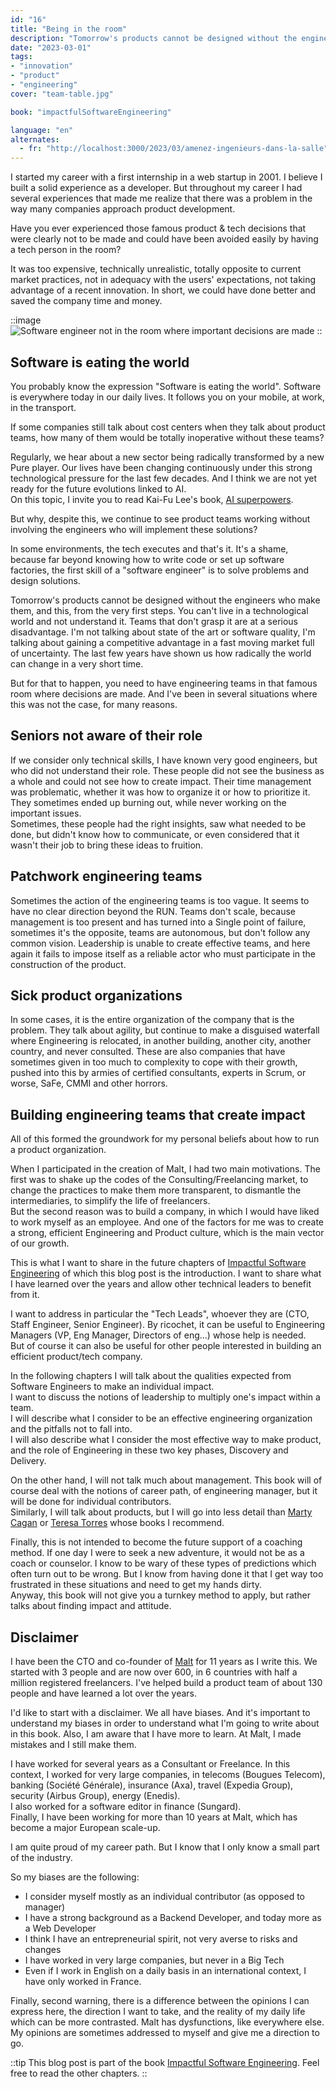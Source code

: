 ```yaml
---
id: "16"
title: "Being in the room"
description: "Tomorrow's products cannot be designed without the engineers who make them, right from the start. You can't live in a technological world and not understand it."
date: "2023-03-01"
tags:
- "innovation"
- "product"
- "engineering"
cover: "team-table.jpg"

book: "impactfulSoftwareEngineering"

language: "en"
alternates:
  - fr: "http://localhost:3000/2023/03/amenez-ingenieurs-dans-la-salle"
---
```


I started my career with a first internship in a web startup in 2001. I believe I built a solid experience as a developer. But throughout my career I had several experiences that made me realize that there was a problem in the way many companies approach product development.

Have you ever experienced those famous product & tech decisions that were clearly not to be made and could have been avoided easily by having a tech person in the room?

It was too expensive, technically unrealistic, totally opposite to current market practices, not in adequacy with the users' expectations, not taking advantage of a recent innovation. In short, we could have done better and saved the company time and money.

::image
![Software engineer not in the room where important decisions are made](/images/not-in-the-room.jpg)
::

## Software is eating the world

You probably know the expression "Software is eating the world". Software is everywhere today in our daily lives. It follows you on your mobile, at work, in the transport.

If some companies still talk about cost centers when they talk about product teams, how many of them would be totally inoperative without these teams?

Regularly, we hear about a new sector being radically transformed by a new Pure player. Our lives have been changing continuously under this strong technological pressure for the last few decades. And I think we are not yet ready for the future evolutions linked to AI.  
On this topic, I invite you to read Kai-Fu Lee's book, [AI superpowers](https://www.aisuperpowers.com/).

But why, despite this, we continue to see product teams working without involving the engineers who will implement these solutions?

In some environments, the tech executes and that's it. It's a shame, because far beyond knowing how to write code or set up software factories, the first skill of a "software engineer" is to solve problems and design solutions.

Tomorrow's products cannot be designed without the engineers who make them, and this, from the very first steps. You can't live in a technological world and not understand it. Teams that don't grasp it are at a serious disadvantage. I'm not talking about state of the art or software quality, I'm talking about gaining a competitive advantage in a fast moving market full of uncertainty. The last few years have shown us how radically the world can change in a very short time.

But for that to happen, you need to have engineering teams in that famous room where decisions are made. And I've been in several situations where this was not the case, for many reasons.

## Seniors not aware of their role

If we consider only technical skills, I have known very good engineers, but who did not understand their role. These people did not see the business as a whole and could not see how to create impact. Their time management was problematic, whether it was how to organize it or how to prioritize it. They sometimes ended up burning out, while never working on the important issues.  
Sometimes, these people had the right insights, saw what needed to be done, but didn't know how to communicate, or even considered that it wasn't their job to bring these ideas to fruition.

## Patchwork engineering teams

Sometimes the action of the engineering teams is too vague. It seems to have no clear direction beyond the RUN. Teams don't scale, because management is too present and has turned into a Single point of failure, sometimes it's the opposite, teams are autonomous, but don't follow any common vision. Leadership is unable to create effective teams, and here again it fails to impose itself as a reliable actor who must participate in the construction of the product.

## Sick product organizations

In some cases, it is the entire organization of the company that is the problem. They talk about agility, but continue to make a disguised waterfall where Engineering is relocated, in another building, another city, another country, and never consulted. These are also companies that have sometimes given in too much to complexity to cope with their growth, pushed into this by armies of certified consultants, experts in Scrum, or worse, SaFe, CMMI and other horrors.

## Building engineering teams that create impact

All of this formed the groundwork for my personal beliefs about how to run a product organization.

When I participated in the creation of Malt, I had two main motivations.
The first was to shake up the codes of the Consulting/Freelancing market, to change the practices to make them more transparent, to dismantle the intermediaries, to simplify the life of freelancers.  
But the second reason was to build a company, in which I would have liked to work myself as an employee. And one of the factors for me was to create a strong, efficient Engineering and Product culture, which is the main vector of our growth.

This is what I want to share in the future chapters of [Impactful Software Engineering](https://eventuallycoding.com/en/2023/02/impactful-software-engineering) of which this blog post is the introduction. I want to share what I have learned over the years and allow other technical leaders to benefit from it.

I want to address in particular the "Tech Leads", whoever they are (CTO, Staff Engineer, Senior Engineer). By ricochet, it can be useful to Engineering Managers (VP, Eng Manager, Directors of eng...) whose help is needed.  
But of course it can also be useful for other people interested in building an efficient product/tech company.

In the following chapters I will talk about the qualities expected from Software Engineers to make an individual impact.  
I want to discuss the notions of leadership to multiply one's impact within a team.  
I will describe what I consider to be an effective engineering organization and the pitfalls not to fall into.  
I will also describe what I consider the most effective way to make product, and the role of Engineering in these two key phases, Discovery and Delivery.

On the other hand, I will not talk much about management. This book will of course deal with the notions of career path, of engineering manager, but it will be done for individual contributors.  
Similarly, I will talk about products, but I will go into less detail than [Marty Cagan](https://www.svpg.com/team/marty-cagan/) or [Teresa Torres](https://www.producttalk.org/) whose books I recommend.

Finally, this is not intended to become the future support of a coaching method. If one day I were to seek a new adventure, it would not be as a coach or counselor. I know to be wary of these types of predictions which often turn out to be wrong. But I know from having done it that I get way too frustrated in these situations and need to get my hands dirty.  
Anyway, this book will not give you a turnkey method to apply, but rather talks about finding impact and attitude.

## Disclaimer

I have been the CTO and co-founder of [Malt](https://www.malt.com) for 11 years as I write this. We started with 3 people and are now over 600, in 6 countries with half a million registered freelancers. I've helped build a product team of about 130 people and have learned a lot over the years.

I'd like to start with a disclaimer. We all have biases. And it's important to understand my biases in order to understand what I'm going to write about in this book. Also, I am aware that I have more to learn. At Malt, I made mistakes and I still make them.

I have worked for several years as a Consultant or Freelance. In this context, I worked for very large companies, in telecoms (Bougues Telecom), banking (Société Générale), insurance (Axa), travel (Expedia Group), security (Airbus Group), energy (Enedis).  
I also worked for a software editor in finance (Sungard).  
Finally, I have been working for more than 10 years at Malt, which has become a major European scale-up.

I am quite proud of my career path. But I know that I only know a small part of the industry.

So my biases are the following:
* I consider myself mostly as an individual contributor (as opposed to manager)
* I have a strong background as a Backend Developer, and today more as a Web Developer
* I think I have an entrepreneurial spirit, not very averse to risks and changes
* I have worked in very large companies, but never in a Big Tech
* Even if I work in English on a daily basis in an international context, I have only worked in France.

Finally, second warning, there is a difference between the opinions I can express here, the direction I want to take, and the reality of my daily life which can be more contrasted. Malt has dysfunctions, like everywhere else. My opinions are sometimes addressed to myself and give me a direction to go.

::tip
This blog post is part of the book [Impactful Software Engineering](/2023/02/impactful-software-engineering).
Feel free to read the other chapters.
::

